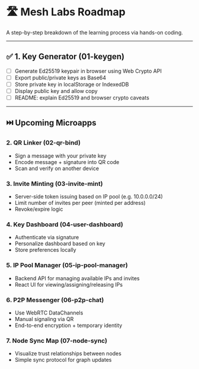 # 🛣️ Mesh Labs Roadmap

A step-by-step breakdown of the learning process via hands-on coding.

---

## ✅ 1. Key Generator (01-keygen)

- [ ] Generate Ed25519 keypair in browser using Web Crypto API
- [ ] Export public/private keys as Base64
- [ ] Store private key in localStorage or IndexedDB
- [ ] Display public key and allow copy
- [ ] README: explain Ed25519 and browser crypto caveats

---

## ⏭️ Upcoming Microapps

### 2. QR Linker (02-qr-bind)

- Sign a message with your private key
- Encode message + signature into QR code
- Scan and verify on another device

### 3. Invite Minting (03-invite-mint)

- Server-side token issuing based on IP pool (e.g. 10.0.0.0/24)
- Limit number of invites per peer (minted per address)
- Revoke/expire logic

### 4. Key Dashboard (04-user-dashboard)

- Authenticate via signature
- Personalize dashboard based on key
- Store preferences locally

### 5. IP Pool Manager (05-ip-pool-manager)

- Backend API for managing available IPs and invites
- React UI for viewing/assigning/releasing IPs

### 6. P2P Messenger (06-p2p-chat)

- Use WebRTC DataChannels
- Manual signaling via QR
- End-to-end encryption + temporary identity

### 7. Node Sync Map (07-node-sync)

- Visualize trust relationships between nodes
- Simple sync protocol for graph updates

